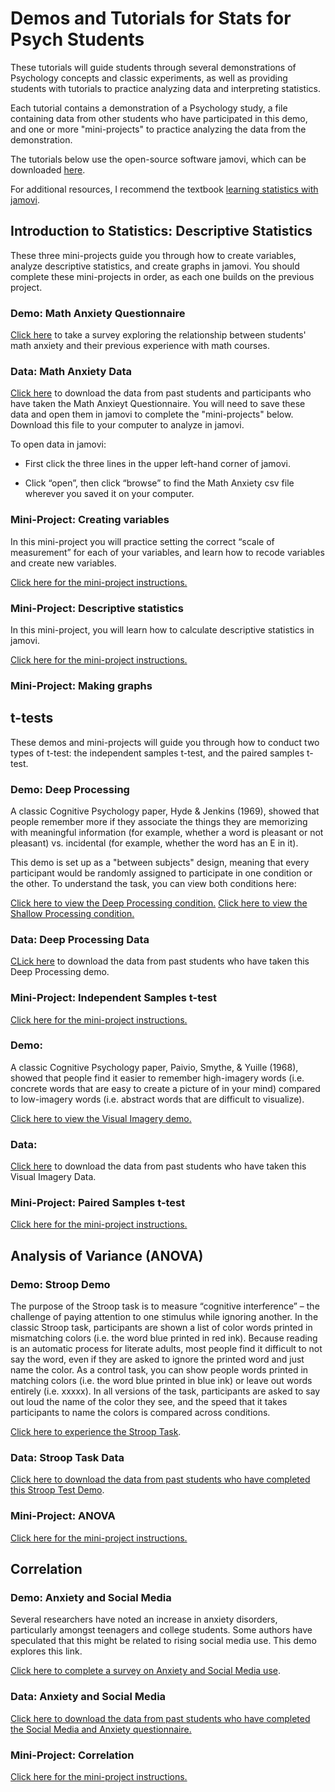# Demos and Tutorials for Stats for Psych Students

These tutorials will guide students through several demonstrations of Psychology concepts and classic experiments, as well as providing students with tutorials to practice analyzing data and interpreting statistics. 

Each tutorial contains a demonstration of a Psychology study, a file containing data from other students who have participated in this demo, and one or more "mini-projects" to practice analyzing the data from the demonstration. 

The tutorials below use the open-source software jamovi, which can be downloaded [here](https://www.jamovi.org/). 

For additional resources, I recommend the textbook [learning statistics with jamovi](https://www.learnstatswithjamovi.com/).

## Introduction to Statistics: Descriptive Statistics

These three mini-projects guide you through how to create variables, analyze descriptive statistics, and create graphs in jamovi. You should complete these mini-projects in order, as each one builds on the previous project. 

### Demo: Math Anxiety Questionnaire

[Click here](https://docs.google.com/forms/d/e/1FAIpQLSc4bVkjJ04hxI0nHT4YpU6fGiviqJFllM32IiJ2NwMaCJz7Ow/viewform) to take a survey exploring the relationship between students' math anxiety and their previous experience with math courses. 

### Data: Math Anxiety Data

[Click here](https://docs.google.com/spreadsheets/d/1CdoJmczYUtTuhUBgK1MRoLQwGqtKudhSN9xs5RuTXMk/edit?usp=sharing) to download the data from past students and participants who have taken the Math Anxieyt Questionnaire. You will need to save these data and open them in jamovi to complete the "mini-projects" below. Download this file to your computer to analyze in jamovi. 

To open data in jamovi: 

- First click the three lines in the upper left-hand corner of jamovi. 

- Click “open”, then click “browse” to find the Math Anxiety csv file wherever you saved it on your computer. 

### Mini-Project: Creating variables

In this mini-project you will practice setting the correct “scale of measurement” for each of your variables, and learn how to recode variables and create new variables. 

[Click here for the mini-project instructions.](https://docs.google.com/document/d/1apTgjRM63E3IBw40lHIXHi6csRkslr4NpEPw4KTams4/edit?usp=sharing)

### Mini-Project: Descriptive statistics

In this mini-project, you will learn how to calculate descriptive statistics in jamovi. 

[Click here for the mini-project instructions.]()

### Mini-Project: Making graphs

## t-tests

These demos and mini-projects will guide you through how to conduct two types of t-test: the independent samples t-test, and the paired samples t-test. 

### Demo: Deep Processing

A classic Cognitive Psychology paper, Hyde & Jenkins (1969), showed that people remember more if they associate the things they are memorizing with meaningful information (for example, whether a word is pleasant or not pleasant) vs. incidental (for example, whether the word has an E in it). 

This demo is set up as a "between subjects" design, meaning that every participant would be randomly assigned to participate in one condition or the other. To understand the task, you can view both conditions here:

[Click here to view the Deep Processing condition.](https://docs.google.com/presentation/d/16ghXss6vbHcs4gbODn2EMwSC0lsxw8LJ/edit?usp=sharing&ouid=112280793808196605063&rtpof=true&sd=true)
[Click here to view the Shallow Processing condition.](https://docs.google.com/presentation/d/1tpEC6tZ_sce_5XJsBcAiwyiEZp3Hn5mi/edit?usp=sharing&ouid=112280793808196605063&rtpof=true&sd=true)

### Data: Deep Processing Data

[CLick here](https://docs.google.com/spreadsheets/d/1-AfOGQUA5WvQ64EybMHrOsmCXIg5PYzTqJFM6tJxIzY/edit?usp=sharing) to download the data from past students who have taken this Deep Processing demo. 

### Mini-Project: Independent Samples t-test

[Click here for the mini-project instructions.](https://docs.google.com/document/d/1SqsYSLSYKF_wE0fEcRl6zMbe_pU0wXfHD1vP2OolItk/edit?usp=sharing)

### Demo: 

A classic Cognitive Psychology paper, Paivio, Smythe, & Yuille (1968), showed that people find it easier to remember high-imagery words (i.e. concrete words that are easy to create a picture of in your mind) compared to low-imagery words (i.e. abstract words that are difficult to visualize). 

[Click here to view the Visual Imagery demo.](https://docs.google.com/presentation/d/1s7EnMlPwX-d6bZywKxV68lda4OuxLj3U/edit?usp=sharing&ouid=112280793808196605063&rtpof=true&sd=true)

### Data: 

[Click here](https://docs.google.com/spreadsheets/d/1gfK3WH78g7FXzm-Vhm3HsS4RG_GiHW71xGx9lO6EZGE/edit?usp=sharing) to download the data from past students who have taken this Visual Imagery Data. 

### Mini-Project: Paired Samples t-test

[Click here for the mini-project instructions.](https://docs.google.com/document/d/1frK_7oRyilIXHSv55ztbssWj-lpU_RZnW8MBMqMJz_w/edit?usp=sharing)

## Analysis of Variance (ANOVA)

### Demo: Stroop Demo

The purpose of the Stroop task is to measure “cognitive interference” – the challenge of paying attention to one stimulus while ignoring another. In the classic Stroop task, participants are shown a list of color words printed in mismatching colors (i.e. the word blue printed in red ink). Because reading is an automatic process for literate adults, most people find it difficult to not say the word, even if they are asked to ignore the printed word and just name the color. As a control task, you can show people words printed in matching colors (i.e. the word blue printed in blue ink) or leave out words entirely (i.e. xxxxx). In all versions of the task, participants are asked to say out loud the name of the color they see, and the speed that it takes participants to name the colors is compared across conditions.

[Click here to experience the Stroop Task](https://docs.google.com/presentation/d/1YB09GPGCX5nckPp9sA5DS9lwQX9EA209/edit?usp=sharing&ouid=112280793808196605063&rtpof=true&sd=true).

### Data: Stroop Task Data

[Click here to download the data from past students who have completed this Stroop Test Demo](https://docs.google.com/spreadsheets/d/18VA4YhapRUFWXcpVdiXCbedJU9nm2tSdzXNw0XQe3sc/edit?usp=sharing).

### Mini-Project: ANOVA

[Click here for the mini-project instructions.](https://docs.google.com/document/d/1QS9l5-FmwhgyG02FSnL_9tnXL9R1X832DLwZMwkfitI/edit?usp=sharing)

## Correlation

### Demo: Anxiety and Social Media
Several researchers have noted an increase in anxiety disorders, particularly amongst teenagers and college students. Some authors have speculated that this might be related to rising social media use. This demo explores this link. 

[Click here to complete a survey on Anxiety and Social Media use](https://docs.google.com/document/d/17OVfccFqgXqbBfoqIPXOs4pJsgOUWxoD/edit?usp=sharing&ouid=112280793808196605063&rtpof=true&sd=true).

### Data: Anxiety and Social Media

[Click here to download the data from past students who have completed the Social Media and Anxiety questionnaire.](https://docs.google.com/spreadsheets/d/1f7kCBmtSMgtCIDDMSFSrb2AJGtZUmjKp3GOtGg56jT8/edit?usp=sharing)

### Mini-Project: Correlation

[Click here for the mini-project instructions.](https://docs.google.com/document/d/1J77akKEU0VvvV5xKsg7fvRx5JJxFcz4Fnrd7HkSTFME/edit?usp=sharing)




